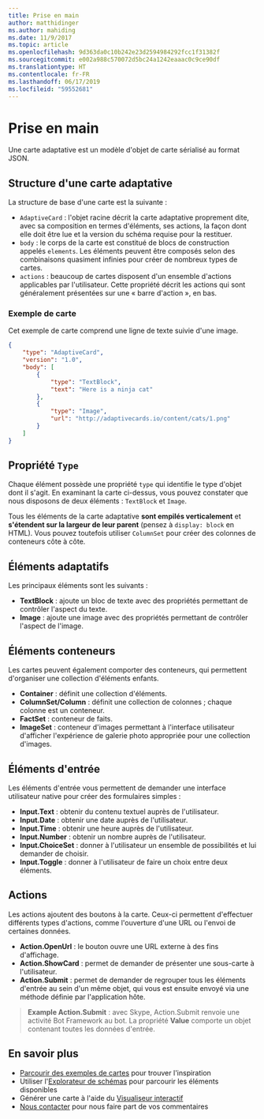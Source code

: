```yaml
---
title: Prise en main
author: matthidinger
ms.author: mahiding
ms.date: 11/9/2017
ms.topic: article
ms.openlocfilehash: 9d363da0c10b242e23d2594984292fcc1f31382f
ms.sourcegitcommit: e002a988c570072d5bc24a1242eaaac0c9ce90df
ms.translationtype: HT
ms.contentlocale: fr-FR
ms.lasthandoff: 06/17/2019
ms.locfileid: "59552681"
---
```

# <a name="getting-started"></a>Prise en main 

Une carte adaptative est un modèle d'objet de carte sérialisé au format JSON.

## <a name="adaptive-card-structure"></a>Structure d'une carte adaptative

La structure de base d'une carte est la suivante :

* `AdaptiveCard` : l'objet racine décrit la carte adaptative proprement dite, avec sa composition en termes d'éléments, ses actions, la façon dont elle doit être lue et la version du schéma requise pour la restituer.
* `body` : le corps de la carte est constitué de blocs de construction appelés `elements`. Les éléments peuvent être composés selon des combinaisons quasiment infinies pour créer de nombreux types de cartes. 
* `actions` : beaucoup de cartes disposent d'un ensemble d'actions applicables par l'utilisateur. Cette propriété décrit les actions qui sont généralement présentées sur une « barre d'action », en bas.

### <a name="example-card"></a>Exemple de carte

Cet exemple de carte comprend une ligne de texte suivie d'une image.

```json
{
    "type": "AdaptiveCard",
    "version": "1.0",
    "body": [
        {
            "type": "TextBlock",
            "text": "Here is a ninja cat"
        },
        {
            "type": "Image",
            "url": "http://adaptivecards.io/content/cats/1.png"
        }
    ]
}
```

## <a name="type-property"></a>Propriété `Type`

Chaque élément possède une propriété `type` qui identifie le type d'objet dont il s'agit. En examinant la carte ci-dessus, vous pouvez constater que nous disposons de deux éléments : `TextBlock` et `Image`.

Tous les éléments de la carte adaptative **sont empilés verticalement** et **s'étendent sur la largeur de leur parent** (pensez à `display: block` en HTML). Vous pouvez toutefois utiliser `ColumnSet` pour créer des colonnes de conteneurs côte à côte.

## <a name="adaptive-elements"></a>Éléments adaptatifs

Les principaux éléments sont les suivants :

* **TextBlock** : ajoute un bloc de texte avec des propriétés permettant de contrôler l'aspect du texte.
* **Image** : ajoute une image avec des propriétés permettant de contrôler l'aspect de l'image.

## <a name="container-elements"></a>Éléments conteneurs

Les cartes peuvent également comporter des conteneurs, qui permettent d'organiser une collection d'éléments enfants.

* **Container** : définit une collection d'éléments.
* **ColumnSet/Column** : définit une collection de colonnes ; chaque colonne est un conteneur.
* **FactSet** : conteneur de faits.
* **ImageSet** : conteneur d'images permettant à l'interface utilisateur d'afficher l'expérience de galerie photo appropriée pour une collection d'images.

## <a name="input-elements"></a>Éléments d'entrée

Les éléments d'entrée vous permettent de demander une interface utilisateur native pour créer des formulaires simples :

* **Input.Text** : obtenir du contenu textuel auprès de l'utilisateur.
* **Input.Date** : obtenir une date auprès de l'utilisateur.
* **Input.Time** : obtenir une heure auprès de l'utilisateur.
* **Input.Number** : obtenir un nombre auprès de l'utilisateur.
* **Input.ChoiceSet** : donner à l'utilisateur un ensemble de possibilités et lui demander de choisir.
* **Input.Toggle** : donner à l'utilisateur de faire un choix entre deux éléments.

## <a name="actions"></a>Actions

Les actions ajoutent des boutons à la carte. Ceux-ci permettent d'effectuer différents types d'actions, comme l'ouverture d'une URL ou l'envoi de certaines données.

* **Action.OpenUrl** : le bouton ouvre une URL externe à des fins d'affichage.
* **Action.ShowCard** : permet de demander de présenter une sous-carte à l'utilisateur.
* **Action.Submit** : permet de demander de regrouper tous les éléments d'entrée au sein d'un même objet, qui vous est ensuite envoyé via une méthode définie par l'application hôte.

> **Example Action.Submit** : avec Skype, Action.Submit renvoie une activité Bot Framework au bot. La propriété **Value** comporte un objet contenant toutes les données d'entrée.

## <a name="learn-more"></a>En savoir plus

* [Parcourir des exemples de cartes](http://adaptivecards.io/samples/) pour trouver l'inspiration
* Utiliser l'[Explorateur de schémas](http://adaptivecards.io/explorer) pour parcourir les éléments disponibles
* Générer une carte à l'aide du [Visualiseur interactif](http://adaptivecards.io/visualizer/)
* [Nous contacter](http://adaptivecards.io/connect) pour nous faire part de vos commentaires
